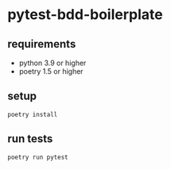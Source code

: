 # pytest-bdd-boilerplate

## requirements
- python 3.9 or higher
- poetry 1.5 or higher

## setup
```shell
poetry install
```

## run tests
```shell
poetry run pytest
```
